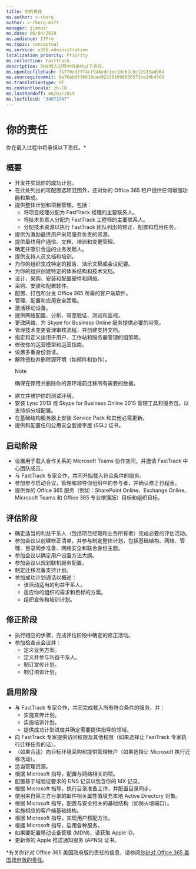 ```yaml
---
title: 你的责任
ms.author: v-rberg
author: v-rberg-msft
manager: jimmuir
ms.date: 06/04/2019
ms.audience: ITPro
ms.topic: conceptual
ms.service: o365-administration
localization_priority: Priority
ms.collection: FastTrack
description: 你在载入过程中将承担以下责任。
ms.openlocfilehash: f1770e977f4cf948edc1ec1dc62c3c11933ad964
ms.sourcegitcommit: 0e76ab0f36619dee923201098936573be14b4560
ms.translationtype: HT
ms.contentlocale: zh-CN
ms.lasthandoff: 06/03/2019
ms.locfileid: "34673747"
---
```

# <a name="your-responsibilities"></a>你的责任

你在载入过程中将承担以下责任。\*
  
## <a name="general"></a>概要

- 开发并实现你的成功计划。
- 在此处列出的可配置选项范围外，还对你的 Office 365 租户提供任何增强功能和集成。  
- 提供整体计划和项目管理，包括： 
  - 将项目经理分配为 FastTrack 经理的主要联系人。
  - 将技术负责人分配为 FastTrack 工程师的主要联系人。
  - 分配技术资源以执行 FastTrack 团队列出的修正、配置和启用任务。 
- 提供为激励最终用户采用服务负责的资源。 
- 提供最终用户通信、文档、培训和变更管理。
- 确定并吸引合适的业务发起人。  
- 提供支持人员文档和培训。  
- 为你的组织生成特定的报告、演示文稿或会议纪要。 
- 为你的组织创建特定的体系结构和技术文档。   
- 设计、采购、安装和配置硬件和网络。   
- 采购、安装和配置软件。  
- 配置、打包和分发 Office 365 所需的客户端软件。  
- 管理、配置和应用安全策略。
- 激活移动设备。
- 提供网络配置、分析、带宽验证、测试和监视。 
- 更改网络，为 Skype for Business Online 服务提供必要的带宽。 
- 管理技术变更管理审核流程，并创建支持文档。  
- 指定和定义适用于用户、工作站和服务器管理的组策略。 
- 修改你的运营模型和运营指南。 
- 设置多重身份验证。  
- 解除授权并删除源环境（如邮件和协作）。 
    > [!NOTE]
    > 确保在停用并删除你的源环境前迁移所有需要的数据。 
- 建立并维护你的测试环境。  
- 安装 Lync 2013 或 Skype for Business Online 2015 管理工具和服务包，以支持拆分域配置。
- 在基础结构服务器上安装 Service Pack 和其他必需更新。 
- 提供和配置任何公用安全套接字层 (SSL) 证书。 
    
## <a name="initiate-phase"></a>启动阶段

- 设置用于载入合作关系的 Microsoft Teams 协作空间，并邀请 FastTrack 中心团队成员。   
- 与 FastTrack 专家合作，共同开始载入符合条件的服务。    
- 参加参与启动会议，管理和领导你组织中的参与者，并确认修正日程表。   
- 提供你的 Office 365 服务（例如：SharePoint Online、Exchange Online、Microsoft Teams 和 Office 365 专业增强版）目标和组织目标。
    
## <a name="assess-phase"></a>评估阶段

- 确定适当的利益干系人（包括项目经理和业务所有者）完成必要的评估活动。    
- 参加会议以创建修正清单，并参与制定整体计划，包括基础结构、网络、管理、目录同步准备、网络安全和联合身份主题。   
- 参加会议以确定用户设置方法大纲。  
- 参加会议以规划联机服务配置。    
- 制定迁移准备支持计划。 
- 参加成功计划通话以概述：   
  - 该活动适当的利益干系人。  
  - 适应你的组织的需求和目标的方案。
  - 组织宣传和培训计划。
    
## <a name="remediate-phase"></a>修正阶段

- 执行相应的步骤，完成评估阶段中确定的修正活动。 
- 参加检查点会议并： 
  - 定义业务方案。   
  - 定义并参与利益干系人。
  - 制订宣传计划。 
  - 制订培训计划。
    
## <a name="enable-phase"></a>启用阶段

- 与 FastTrack 专家合作，共同完成载入所有符合条件的服务，并：  
  - 实施宣传计划。  
  - 实施培训计划。 
  - 提供成功计划进度并确定需要提供指导的领域。
- 向 FastTrack 专家提供访问权限及其他权限（如果选择让 FastTrack 专家执行迁移任务的话）。  
- （如果合适）向目标环境采购和提供管理帐户（如果选择让 Microsoft 执行迁移活动）。   
- 适当管理资源。   
- 根据 Microsoft 指导，配置与网络相关的项。  
- 配置基于域验证要求的 DNS 记录以包含你的 MX 记录。   
- 根据 Microsoft 指导，执行目录准备工作，并配置目录同步。
- 使用来自第三方目录的邮件相关属性值填充本地 Active Directory 对象。   
- 根据 Microsoft 指导，配置与安全相关的基础结构（如防火墙端口）。
- 实施相应的客户端基础结构。  
- 根据 Microsoft 指导，实现用户预配方法。  
- 根据 Microsoft 指导，启用各种服务。  
- 如果要配置移动设备管理 (MDM)，请获取 Apple ID。   
- 更新你的 Apple 推送通知服务 (APNS) 证书。
    
\*有关你针对 Office 365 美国政府版的责任的信息，请参阅[你针对 Office 365 美国政府版的责任](US-Gov-appendix-your-responsibilities.md)。
  

